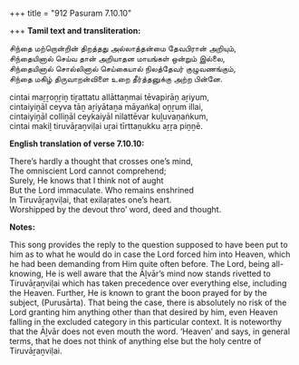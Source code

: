 +++
title = "912 Pasuram 7.10.10"

+++
**Tamil text and transliteration:**

சிந்தை மற்றொன்றின் திறத்தது அல்லாத்தன்மை தேவபிரான் அறியும்,  
சிந்தையினால் செய்வ தான் அறியாதன மாயங்கள் ஒன்றும் இல்லை,  
சிந்தையினால் சொல்லினால் செய்கையால் நிலத்தேவர் குழுவணங்கும்,  
சிந்தை மகிழ் திருவாறன்விளை உறை தீர்த்தனுக்கு அற்ற பின்னே.

cintai maṟṟoṉṟiṉ tiṟattatu allāttaṉmai tēvapirāṉ aṟiyum,  
cintaiyiṉāl ceyva tāṉ aṟiyātaṉa māyaṅkaḷ oṉṟum illai,  
cintaiyiṉāl colliṉāl ceykaiyāl nilattēvar kuḻuvaṇaṅkum,  
cintai makiḻ tiruvāṟaṉviḷai uṟai tīrttaṉukku aṟṟa piṉṉē.

**English translation of verse 7.10.10:**

There’s hardly a thought that crosses one’s mind,  
The omniscient Lord cannot comprehend;  
Surely, He knows that I think not of aught  
But the Lord immaculate. Who remains enshrined  
In Tiruvāṟaṉviḷai, that exilaṛates one’s heart.  
Worshipped by the devout thro’ word, deed and thought.

**Notes:**

This song provides the reply to the question supposed to have been put to him as to what he would do in case the Lord forced him into Heaven, which he had been demanding from Him quite often before. The Lord, being all-knowing, He is well aware that the Āḻvār’s mind now stands rivetted to Tiruvāṟaṉviḷai which has taken precedence over everything else, including the Heaven. Further, He is known to grant the boon prayed for by the subject, (Purusārta). That being the case, there is absolutely no risk of the Lord granting him anything other than that desired by him, even Heaven falling in the excluded category in this particular context. It is noteworthy that the Āḻvār does not even mouth the word. ‘Heaven’ and says, in general terms, that he does not think of anything else but the holy centre of Tiruvāṟaṉviḷai.


